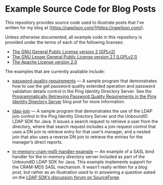 # Example Source Code for Blog Posts

This repository provides source code used to illustrate posts that I’ve written
for my blog at [https://nawilson.com/](https://nawilson.com/).

Unless otherwise documented, all example code in this repository is provided
under the terms of each of the following licenses:

* [The GNU General Public License version 2 (GPLv2)](LICENSE-GPLv2.txt)
* [The GNU Lesser General Public License version 2.1 (LGPLv2.1)](LICENSE-LGPLv2.1.txt)
* [The Apache License version 2.0](LICENSE-Apache-v2.0.txt)

The examples that are currently available include:

* [password-quality-requirements](password-quality-requirements) — A sample
  program that demonstrates how to use the get password quality extended
  operation and password validation details control in the Ping Identity
  Directory Server. See the [Programmatically Retrieving Password Quality
  Requirements in the Ping Identity Directory
  Server](https://nawilson.com/2019/01/29/programmatically-retrieving-password-quality-requirements-in-the-ping-identity-directory-server/)
  blog post for more information.

* [ldap-join](ldap-join) — A sample program that demonstrates
  the use of the LDAP join control in the Ping Identity Directory Server and
  the UnboundID LDAP SDK for Java. It issues a search request to retrieve a
  user from the directory, where that search request includes a join request
  control that uses a DN join to retrieve entry for that user’s manager, and a
  nested join that also uses a reverse DN join to retrieve the entries for the
  manager’s direct reports.

* [in-memory-cram-md5-handler-example](in-memory-cram-md5-handler-example) — An
  example of a SASL bind handler for the in-memory directory server included as
  part of the UnboundID LDAP SDK for Java. This example implements support for
  the CRAM-MD5 SASL mechanism. It wasn’t really written for a blog post, but
  rather as an illustration used to in answering a question asked on the
  [LDAP SDK’s discussion forum on
  SourceForge](https://sourceforge.net/p/ldap-sdk/discussion/1001257/thread/20bc11ee/).
